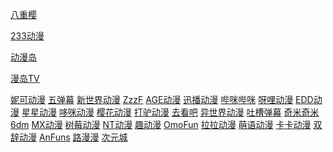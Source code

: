 [八重樱](https://iafuns.com/)

[233动漫](https://www.dm233.cc/)

[动漫岛](http://www.dmd8.com/)

[漫岛TV](https://www.mandao.tv/)

[妮可动漫]()
[五弹幕]()
[新世界动漫]()
[ZzzF]()
[AGE动漫]()
[迅播动漫]()
[哔咪哔咪]()
[呀哩动漫]()
[EDD动漫]()
[星星动漫]()
[哆咪动漫]()
[樱花动漫]()
[打驴动漫]()
[去看吧]()
[异世界动漫]()
[吐槽弹幕]()
[奇米奇米]()
[6dm]()
[MX动漫]()
[树莓动漫]()
[NT动漫]()
[趣动漫]()
[OmoFun]()
[拉拉动漫]()
[萌语动漫]()
[卡卡动漫]()
[双辞动漫]()
[AnFuns]()
[路漫漫]()
[次元城]()
